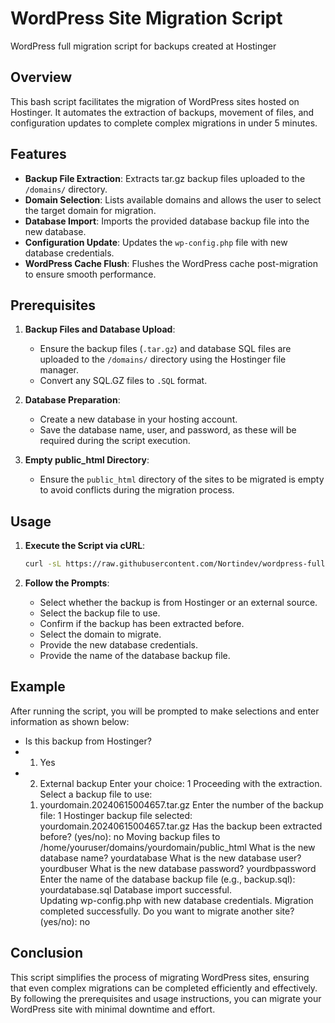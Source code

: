 # WordPress Site Migration Script
WordPress full migration script for backups created at Hostinger

## Overview

This bash script facilitates the migration of WordPress sites hosted on Hostinger. It automates the extraction of backups, movement of files, and configuration updates to complete complex migrations in under 5 minutes.

## Features

- **Backup File Extraction**: Extracts tar.gz backup files uploaded to the `/domains/` directory.
- **Domain Selection**: Lists available domains and allows the user to select the target domain for migration.
- **Database Import**: Imports the provided database backup file into the new database.
- **Configuration Update**: Updates the `wp-config.php` file with new database credentials.
- **WordPress Cache Flush**: Flushes the WordPress cache post-migration to ensure smooth performance.

## Prerequisites

1. **Backup Files and Database Upload**:
   - Ensure the backup files (`.tar.gz`) and database SQL files are uploaded to the `/domains/` directory using the Hostinger file manager.
   - Convert any SQL.GZ files to `.SQL` format.

2. **Database Preparation**:
   - Create a new database in your hosting account.
   - Save the database name, user, and password, as these will be required during the script execution.

3. **Empty public_html Directory**:
   - Ensure the `public_html` directory of the sites to be migrated is empty to avoid conflicts during the migration process.

## Usage

1. **Execute the Script via cURL**:
   ```bash
   curl -sL https://raw.githubusercontent.com/Nortindev/wordpress-full-migration-script/main/mz.sh | bash

2. **Follow the Prompts**:

   - Select whether the backup is from Hostinger or an external source.
   - Select the backup file to use.
   - Confirm if the backup has been extracted before.
   - Select the domain to migrate.
   - Provide the new database credentials.
   - Provide the name of the database backup file.
  
## Example
After running the script, you will be prompted to make selections and enter information as shown below:

   - Is this backup from Hostinger?
   - 1. Yes
   - 2. External backup
      Enter your choice: 1
      Proceeding with the extraction.
      Select a backup file to use:
      1) yourdomain.20240615004657.tar.gz
      Enter the number of the backup file: 1
      Hostinger backup file selected: yourdomain.20240615004657.tar.gz
      Has the backup been extracted before? (yes/no): no
      Moving backup files to /home/youruser/domains/yourdomain/public_html
      What is the new database name? yourdatabase
      What is the new database user? yourdbuser
      What is the new database password? yourdbpassword
      Enter the name of the database backup file (e.g., backup.sql): yourdatabase.sql
      Database import successful.   
      Updating wp-config.php with new database credentials.
      Migration completed successfully.
      Do you want to migrate another site? (yes/no): no

## Conclusion
This script simplifies the process of migrating WordPress sites, ensuring that even complex migrations can be completed efficiently and effectively. By following the prerequisites and usage instructions, you can migrate your WordPress site with minimal downtime and effort.
